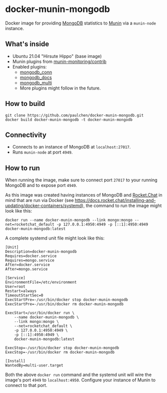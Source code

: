# docker-munin-mongodb

Docker image for providing [MongoDB](https://www.mongodb.com/) statistics to [Munin](https://munin-monitoring.org/) via a `munin-node` instance.

## What's inside

* Ubuntu 21.04 "Hirsute Hippo" (base image)
* Munin plugins from [munin-monitoring/contrib](https://github.com/munin-monitoring/contrib)
* Enabled plugins:
  * [mongodb_conn](https://github.com/munin-monitoring/contrib/blob/master/plugins/mongodb/mongodb_conn)
  * [mongodb_docs](https://github.com/munin-monitoring/contrib/blob/master/plugins/mongodb/mongodb_docs) 
  * [mongodb_multi](https://github.com/munin-monitoring/contrib/blob/master/plugins/mongodb/mongodb_multi) 
  * More plugins might follow in the future.

## How to build

```
git clone https://github.com/paulchen/docker-munin-mongodb.git
docker build docker-munin-mongodb -t docker-munin-mongodb
```

## Connectivity

* Connects to an instance of MongoDB at `localhost:27017`.
* Runs `munin-node` at port `4949`.

## How to run

When running the image, make sure to connect port `27017` to your running MongoDB and to expose port `4949`.

As this image was created having instances of MongoDB and [Rocket.Chat](https://rocket.chat/) in mind that are run via Docker
(see <https://docs.rocket.chat/installing-and-updating/docker-containers/systemd>), the command to run the image might look like this:

`docker run --name docker-munin-mongodb --link mongo:mongo --net=rocketchat_default -p 127.0.0.1:4950:4949 -p [::1]:4950:4949 docker-munin-mongodb:latest`

A complete systemd unit file might look like this:

```
[Unit]
Description=docker-munin-mongodb
Requires=docker.service
Requires=mongo.service
After=docker.service
After=mongo.service

[Service]
EnvironmentFile=/etc/environment
User=root
Restart=always
TimeoutStartSec=0
ExecStartPre=-/usr/bin/docker stop docker-munin-mongodb
ExecStartPre=-/usr/bin/docker rm docker-munin-mongodb

ExecStart=/usr/bin/docker run \
    --name docker-munin-mongodb \
    --link mongo:mongo \
    --net=rocketchat_default \
    -p 127.0.0.1:4950:4949 \
    -p [::1]:4950:4949 \
    docker-munin-mongodb:latest

ExecStop=-/usr/bin/docker stop docker-munin-mongodb
ExecStop=-/usr/bin/docker rm docker-munin-mongodb

[Install]
WantedBy=multi-user.target
```

Both the above `docker run` command and the systemd unit will wire the image's port `4949` to `localhost:4950`.
Configure your instance of Munin to connect to that port.

